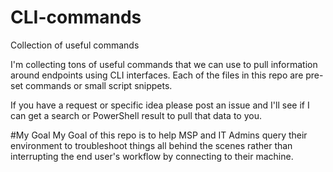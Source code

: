 # CLI-commands
Collection of useful commands


I'm collecting tons of useful commands that we can use to pull information around endpoints using CLI interfaces. Each of the files in this repo are pre-set commands or small script snippets.

If you have a request or specific idea please post an issue and I'll see if I can get a search or PowerShell result to pull that data to you.


#My Goal
My Goal of this repo is to help MSP and IT Admins query their environment to troubleshoot things all behind the scenes rather than interrupting the end user's workflow by connecting to their machine.
